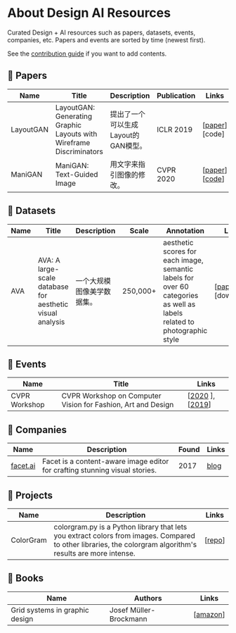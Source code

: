 # About Design AI Resources

Curated Design + AI resources such as papers, datasets, events, companies, etc. Papers and events are sorted by time (newest first). 

See the [contribution guide](contribute.md) if you want to add contents.

## 📃 Papers

| Name | Title | Description | Publication | Links |  
| --- | --- | --- | --- | --- |  
| LayoutGAN | LayoutGAN: Generating Graphic Layouts with Wireframe Discriminators | 提出了一个可以生成Layout的GAN模型。 | ICLR 2019 |  [[paper](https://arxiv.org/pdf/1901.06767.pdf)] [code] |  
| ManiGAN | ManiGAN: Text-Guided Image | 用文字来指引图像的修改。 | CVPR 2020 |  [[paper](https://arxiv.org/abs/1912.06203)] [[code](https://github.com/mrlibw/ManiGAN)]|  

## 🎯 Datasets

| Name | Title | Description | Scale | Annotation | Links |  
| --- | --- | --- | --- | --- | --- |  
| AVA | AVA: A large-scale database for aesthetic visual analysis | 一个大规模图像美学数据集。 | 250,000+ | aesthetic scores for each image, semantic labels for over 60 categories as well as labels related to photographic style |  [[paper](http://refbase.cvc.uab.es/files/MMP2012a.pdf)] [download] |  

## 🎈 Events

| Name | Title | Links |
| --- | --- | --- | 
| CVPR Workshop | CVPR Workshop on Computer Vision for Fashion, Art and Design | [[2020](https://sites.google.com/view/cvcreative2020) ], [[2019](TBA)]| 

## 🏢 Companies

| Name | Description | Found | Links |
| --- | --- | --- | --- |
| [facet.ai](https://facet.ai/) | Facet is a content-aware image editor for crafting stunning visual stories. | 2017 | [blog](https://medium.com/facet-ai) |

## 📂 Projects

| Name | Description | Links | 
| --- | --- | --- |  
| ColorGram | colorgram.py is a Python library that lets you extract colors from images. Compared to other libraries, the colorgram algorithm's results are more intense. |  [[repo](https://github.com/obskyr/colorgram.py)] |  


## :orange_book: Books

| Name | Authors | Links | 
| --- | --- | --- |  
| Grid systems in graphic design | Josef Müller-Brockmann |  [[amazon](https://www.amazon.com/Grid-systems-graphic-design-communication/dp/3721201450)] |  
